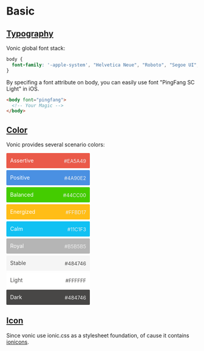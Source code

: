 # Basic

## [Typography](#typography)

Vonic global font stack:

```css
body {
  font-family: '-apple-system', "Helvetica Neue", "Roboto", "Segoe UI", sans-serif;
}
```

By specifing a font attribute on body, you can easily use font "PingFang SC Light" in iOS.

```html
<body font="pingfang">
  <!-- Your Magic -->
</body>
```

## [Color](#color)

Vonic provides several scenario colors:

<p>
  <div class="color" style="background: #ea5a49; color: #fff; width: 200px; line-height: 20px; border-radius: 2px; padding: 10px; margin: 5px 10px 5px 0">
    Assertive <span style="font-size: 13px; color: #EEE; float: right; margin-top: 1px;">#EA5A49</span>
  </div>

  <div class="color" style="background: #4a90e2; color: #fff; width: 200px; line-height: 20px; border-radius: 2px; padding: 10px; margin: 5px 10px 5px 0">
    Positive <span style="font-size: 13px; color: #EEE; float: right; margin-top: 1px;">#4A90E2</span>
  </div>

  <div class="color" style="background: #44cc00; color: #fff; width: 200px; line-height: 20px; border-radius: 2px; padding: 10px; margin: 5px 10px 5px 0">
    Balanced <span style="font-size: 13px; color: #EEE; float: right; margin-top: 1px;">#44CC00</span>
  </div>

  <div class="color" style="background: #ffbd17; color: #fff; width: 200px; line-height: 20px; border-radius: 2px; padding: 10px; margin: 5px 10px 5px 0">
    Energized <span style="font-size: 13px; color: #EEE; float: right; margin-top: 1px;">#FFBD17</span>
  </div>

  <div class="color" style="background: #11c1f3; color: #fff; width: 200px; line-height: 20px; border-radius: 2px; padding: 10px; margin: 5px 10px 5px 0">
    Calm <span style="font-size: 13px; color: #EEE; float: right; margin-top: 1px;">#11C1F3</span>
  </div>

  <div class="color" style="background: #b5b5b5; color: #fff; width: 200px; line-height: 20px; border-radius: 2px; padding: 10px; margin: 5px 10px 5px 0">
    Royal <span style="font-size: 13px; color: #EEE; float: right; margin-top: 1px;">#B5B5B5</span>
  </div>

  <div class="color" style="background: #F5F5F5; color: #444; width: 200px; line-height: 20px; border-radius: 2px; padding: 10px; margin: 5px 10px 5px 0">
    Stable <span style="font-size: 13px; color: #484746; float: right; margin-top: 1px;">#484746</span>
  </div>

  <div class="color" style="background: #FFF; color: #484746; width: 200px; line-height: 20px; border-radius: 2px; padding: 10px; margin: 5px 10px 5px 0">
    Light <span style="font-size: 13px; color: #484746; float: right; margin-top: 1px;">#FFFFFF</span>
  </div>

  <div class="color" style="background: #484746; color: #fff; width: 200px; line-height: 20px; border-radius: 2px; padding: 10px; margin: 5px 10px 5px 0">
    Dark <span style="font-size: 13px; color: #EEE; float: right; margin-top: 1px;">#484746</span>
  </div>
</p>

## [Icon](#icon)

Since vonic use ionic.css as a stylesheet foundation, of cause it contains [ionicons](http://ionicons.com/).
